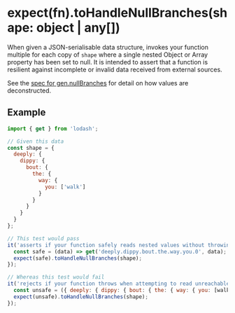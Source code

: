 # expect(fn).toHandleNullBranches(shape: object | any[])

When given a JSON-serialisable data structure, invokes your function multiple for each copy of `shape` where a single
nested Object or Array property has been set to null. It is intended to assert that a function is resilient against
incomplete or invalid data received from external sources.

See the [spec for gen.nullBranches][null-branches] for detail on how values are deconstructed.

## Example

```js
import { get } from 'lodash';

// Given this data
const shape = {
  deeply: {
    dippy: {
      bout: {
        the: {
          way: {
            you: ['walk']
          }
        }
      }
    }
  }
};

// This test would pass
it('asserts if your function safely reads nested values without throwing', () => {
  const safe = (data) => get('deeply.dippy.bout.the.way.you.0', data);
  expect(safe).toHandleNullBranches(shape);
});

// Whereas this test would fail
it('rejects if your function throws when attempting to read unreachable values', () => {
  const unsafe = ({ deeply: { dippy: { bout: { the: { way: { you: [walk] } } } } } }) => walk;
  expect(unsafe).toHandleNullBranches(shape);
});
```

[null-branches]: https://github.com/JamieMason/expect-more/blob/master/packages/expect-more-jest/test/gen/null-branches.spec.ts
